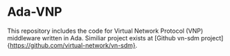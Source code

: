 Ada-VNP
=======
This repository includes the code for Virtual Network Protocol (VNP) middleware
written in Ada. Similiar project exists at [Github vn-sdm
project]{https://github.com/virtual-network/vn-sdm}.
